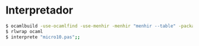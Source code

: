 Interpretador
=====================


```bash
$ ocamlbuild -use-ocamlfind -use-menhir -menhir "menhir --table" -package menhirLib interpreteTeste.byte
$ rlwrap ocaml
$ interprete "micro10.pas";;
```
